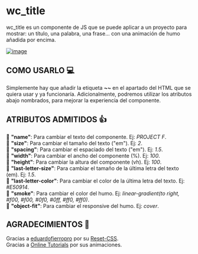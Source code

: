 # wc_title

wc_title es un componente de JS que se puede aplicar a un proyecto para mostrar: un título, una palabra, una frase... con una animación de humo añadida por encima.

[![image](https://user-images.githubusercontent.com/78848226/180846711-ac5f0303-60f9-4788-8b10-abdf70289243.png)](https://newprojectf.github.io/)

## COMO USARLO 💻

Simplemente hay que añadir la etiqueta **~<wc-title/>~** en el apartado del HTML que se quiera usar y ya funcionaría. Adicionalmente, podremos utilizar los atributos abajo nombrados, para mejorar la experiencia del componente.

## ATRIBUTOS ADMITIDOS 👍

  🎯 **"name"**: Para cambiar el texto del componente. Ej: *PROJECT F*.  
  🎯 **"size"**: Para cambiar el tamaño del texto ("em"). Ej: *2*.  
  🎯 **"spacing"**: Para cambiar el espaciado del texto ("em"). Ej: *1.5*.  
  🎯 **"width"**: Para cambiar el ancho del componente (%). Ej: *100*.  
  🎯 **"height"**: Para cambiar la altura del componente (vh). Ej: *100*.  
  🎯 **"last-letter-size"**: Para cambiar el tamaño de la última letra del texto (em). Ej: *1.5*.  
  🎯 **"last-letter-color"**: Para cambiar el color de la última letra del texto. Ej: *#E50914*.  
  🎯 **"smoke"**: Para cambiar el color del humo. Ej: *linear-gradient(to right, #f00, #f00, #0f0, #0ff, #ff0, #ff0)*.  
  🎯 **"object-fit"**: Para cambiar el responsive del humo. Ej: *cover*.

## AGRADECIMIENTOS 🎁

Gracias a [eduardofierropro](https://github.com/eduardofierropro) por su [Reset-CSS](https://github.com/eduardofierropro/Reset-CSS/blob/main/css/app.css).   
Gracias a [Online Tutorials](https://www.youtube.com/c/OnlineTutorials4Designers) por sus animaciones.
